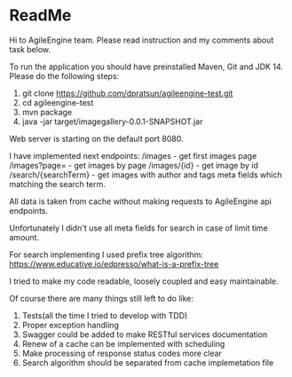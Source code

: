# ReadMe

Hi to AgileEngine team. Please read instruction and my comments about task below.

To run the application you should have preinstalled Maven, Git and JDK 14.
Please do the following steps:
1. git clone https://github.com/dpratsun/agileengine-test.git
2. cd agileengine-test
3. mvn package
4. java -jar target/imagegallery-0.0.1-SNAPSHOT.jar

Web server is starting on the default port 8080.

I have implemented next endpoints:
/images - get first images page
/images?page= - get images by page
/images/{id} - get image by id
/search/{searchTerm} - get images with author and tags meta fields which matching the search term.

All data is taken from cache without making requests to AgileEngine api endpoints.

Unfortunately I didn't use all meta fields for search in case of limit time amount.

For search implementing I used prefix tree algorithm:
https://www.educative.io/edpresso/what-is-a-prefix-tree  

I tried to make my code readable, loosely coupled and easy maintainable.

Of course there are many things still left to do like:
1. Tests(all the time I tried to develop with TDD) 
2. Proper exception handling
3. Swagger could be added to make RESTful services documentation
4. Renew of a cache can be implemented with scheduling
5. Make processing of response status codes more clear
6. Search algorithm should be separated from cache implemetation file

